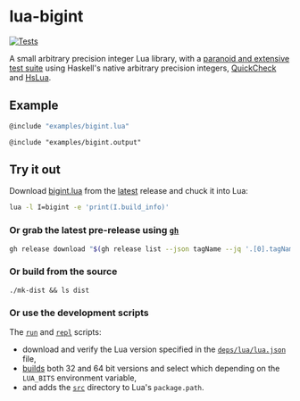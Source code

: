 # lua-bigint
[![Tests](https://github.com/rootmos/lua-bigint/actions/workflows/tests.yaml/badge.svg)](https://github.com/rootmos/lua-bigint/actions/workflows/tests.yaml)

A small arbitrary precision integer Lua library,
with a [paranoid and extensive test suite](tests/src) using Haskell's
native arbitrary precision integers,
[QuickCheck](https://hackage.haskell.org/package/QuickCheck)
and [HsLua](https://hackage.haskell.org/package/hslua).

## Example
```lua
@include "examples/bigint.lua"
```
```
@include "examples/bigint.output"
```

## Try it out
Download [bigint.lua](https://github.com/rootmos/lua-bigint/releases/latest/download/bigint.lua)
from the [latest](https://github.com/rootmos/lua-bigint/releases/latest) release
and chuck it into Lua:
```sh
lua -l I=bigint -e 'print(I.build_info)'
```

### Or grab the latest pre-release using [`gh`](https://cli.github.com/manual/gh_release)
```sh
gh release download "$(gh release list --json tagName --jq '.[0].tagName')" --pattern bigint.lua
```

### Or build from the source
```
./mk-dist && ls dist
```

### Or use the development scripts
The [`run`](run) and [`repl`](repl) scripts:
* download and verify the Lua version specified in the [`deps/lua/lua.json`](deps/lua/lua.json) file,
* [builds](deps/lua/build) both 32 and 64 bit versions and select which depending on the `LUA_BITS` environment variable,
* and adds the [`src`](src) directory to Lua's `package.path`.
